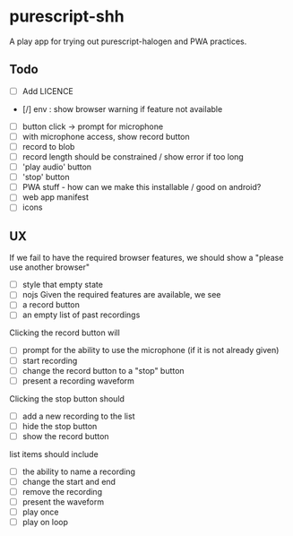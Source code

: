 purescript-shh
==============

A play app for trying out purescript-halogen and PWA practices.

Todo
----

- [ ] Add LICENCE
- [/] env : show browser warning if feature not available
- [ ] button click -> prompt for microphone
- [ ] with microphone access, show record button
- [ ] record to blob
- [ ] record length should be constrained / show error if too long
- [ ] 'play audio' button
- [ ] 'stop' button
- [ ] PWA stuff - how can we make this installable / good on android?
 - [ ] web app manifest
 - [ ] icons

UX
----

If we fail to have the required browser features, we should show a "please use another browser"
- [ ] style that empty state
- [ ] nojs
Given the required features are available, we see
- [ ] a record button
- [ ] an empty list of past recordings

Clicking the record button will
- [ ] prompt for the ability to use the microphone (if it is not already given)
- [ ] start recording
- [ ] change the record button to a "stop" button
- [ ] present a recording waveform

Clicking the stop button should
- [ ] add a new recording to the list
- [ ] hide the stop button
- [ ] show the record button

list items should include
- [ ] the ability to name a recording
- [ ] change the start and end
- [ ] remove the recording
- [ ] present the waveform
- [ ] play once
- [ ] play on loop
